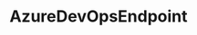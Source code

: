 ---
optionsClassName: AzureDevOpsEndpointOptions
optionsClassFullName: MigrationTools.Endpoints.AzureDevOpsEndpointOptions
configurationSamples:
- name: confinguration.json
  description: 
  code: >-
    {
      "MigrationTools": {
        "Endpoints": {
          "*": {
            "AzureDevOpsEndpoint": [
              {
                "EndpointType": "AzureDevOpsEndpoint",
                "Enabled": false,
                "AuthenticationMode": 0,
                "AccessToken": null,
                "Organisation": null,
                "Project": null,
                "ReflectedWorkItemIdField": null,
                "Name": null,
                "EndpointEnrichers": null
              }
            ]
          }
        }
      }
    }
  sampleFor: MigrationTools.Endpoints.AzureDevOpsEndpointOptions
- name: defaults
  description: 
  code: >-
    {
      "MigrationTools": {
        "EndpointDefaults": {
          "AzureDevOpsEndpoint": []
        }
      }
    }
  sampleFor: MigrationTools.Endpoints.AzureDevOpsEndpointOptions
- name: Classic
  description: 
  code: >-
    {
      "$type": "AzureDevOpsEndpointOptions",
      "Enabled": false,
      "AuthenticationMode": 0,
      "AccessToken": null,
      "Organisation": null,
      "Project": null,
      "ReflectedWorkItemIdField": null,
      "Name": null,
      "EndpointEnrichers": null
    }
  sampleFor: MigrationTools.Endpoints.AzureDevOpsEndpointOptions
description: missng XML code comments
className: AzureDevOpsEndpoint
typeName: Endpoints
architecture: 
options:
- parameterName: AccessToken
  type: String
  description: missng XML code comments
  defaultValue: missng XML code comments
- parameterName: AuthenticationMode
  type: AuthenticationMode
  description: missng XML code comments
  defaultValue: missng XML code comments
- parameterName: Enabled
  type: Boolean
  description: missng XML code comments
  defaultValue: missng XML code comments
- parameterName: EndpointEnrichers
  type: List
  description: missng XML code comments
  defaultValue: missng XML code comments
- parameterName: Name
  type: String
  description: missng XML code comments
  defaultValue: missng XML code comments
- parameterName: Organisation
  type: String
  description: missng XML code comments
  defaultValue: missng XML code comments
- parameterName: Project
  type: String
  description: missng XML code comments
  defaultValue: missng XML code comments
- parameterName: ReflectedWorkItemIdField
  type: String
  description: missng XML code comments
  defaultValue: missng XML code comments
status: missng XML code comments
processingTarget: missng XML code comments
classFile: /src/MigrationTools.Clients.AzureDevops.Rest/Endpoints/AzureDevOpsEndpoint.cs
optionsClassFile: /src/MigrationTools.Clients.AzureDevops.Rest/Endpoints/AzureDevOpsEndpointOptions.cs

redirectFrom:
- /Reference/Endpoints/AzureDevOpsEndpointOptions/
layout: reference
toc: true
permalink: /Reference/Endpoints/AzureDevOpsEndpoint/
title: AzureDevOpsEndpoint
categories:
- Endpoints
- 
topics:
- topic: notes
  path: /Endpoints/AzureDevOpsEndpoint-notes.md
  exists: false
  markdown: ''
- topic: introduction
  path: /Endpoints/AzureDevOpsEndpoint-introduction.md
  exists: false
  markdown: ''

---